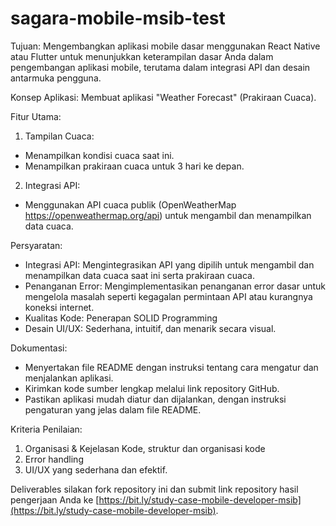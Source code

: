 # sagara-mobile-msib-test

Tujuan:
Mengembangkan aplikasi mobile dasar menggunakan React Native atau Flutter untuk menunjukkan keterampilan dasar Anda dalam pengembangan aplikasi mobile, terutama dalam integrasi API dan desain antarmuka pengguna.

Konsep Aplikasi:
Membuat aplikasi "Weather Forecast" (Prakiraan Cuaca).

Fitur Utama:
1. Tampilan Cuaca:
- Menampilkan kondisi cuaca saat ini.
- Menampilkan prakiraan cuaca untuk 3 hari ke depan.

2. Integrasi API:
- Menggunakan API cuaca publik (OpenWeatherMap https://openweathermap.org/api) untuk mengambil dan menampilkan data cuaca.

Persyaratan:
- Integrasi API: Mengintegrasikan API yang dipilih untuk mengambil dan menampilkan data cuaca saat ini serta prakiraan cuaca.
- Penanganan Error: Mengimplementasikan penanganan error dasar untuk mengelola masalah seperti kegagalan permintaan API atau kurangnya koneksi internet.
- Kualitas Kode: Penerapan SOLID Programming
- Desain UI/UX: Sederhana, intuitif, dan menarik secara visual.

Dokumentasi:
- Menyertakan file README dengan instruksi tentang cara mengatur dan menjalankan aplikasi.
- Kirimkan kode sumber lengkap melalui link repository GitHub.
- Pastikan aplikasi mudah diatur dan dijalankan, dengan instruksi pengaturan yang jelas dalam file README.

Kriteria Penilaian:
1. Organisasi & Kejelasan Kode, struktur dan organisasi kode
2. Error handling
3. UI/UX yang sederhana dan efektif.

Deliverables silakan fork repository ini dan submit link repository hasil pengerjaan Anda ke [https://bit.ly/study-case-mobile-developer-msib](https://bit.ly/study-case-mobile-developer-msib).
